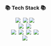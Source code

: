 

<!--
**rriakang/rriakang** is a ✨ _special_ ✨ repository because its `README.md` (this file) appears on your GitHub profile.

Here are some ideas to get you started:

- 🔭 I’m currently working on ...
- 🌱 I’m currently learning ...
- 👯 I’m looking to collaborate on ...
- 🤔 I’m looking for help with ...
- 💬 Ask me about ...
- 📫 How to reach me: ...
- 😄 Pronouns: ...
- ⚡ Fun fact: ...
-->
<h3 align="center">📚 Tech Stack 📚</h3>
<p align="center">
 <img src="https://img.shields.io/badge/Python-3766AB?style=flat-square&logo=Python&logoColor=white"/></a>&nbsp 
 <img src="https://img.shields.io/badge/Java-007396?style=flat&logo=OpenJDK&logoColor=white"/>
 <img src="https://img.shields.io/badge/c-A8B9CC?style=flat-square&logo=c&logoColor=black"/></a>&nbsp
 <br>
 <img src="https://img.shields.io/badge/javascript-F7DF1E?style=flat-square&logo=javascript&logoColor=white"/></a>&nbsp
 <img src="https://img.shields.io/badge/mysql-4479A1?style=flat-square&logo=mysql&logoColor=white"/></a>&nbsp
 <br>
 <img src="https://img.shields.io/badge/jupyter-F37626?style=flat-square&logo=jupyter&logoColor=white"/></a>&nbsp
 <img src="https://img.shields.io/badge/numpy-013243?style=flat-square&logo=numpy&logoColor=white"/></a>&nbsp
 <img src="https://img.shields.io/badge/pandas-150458?style=flat-square&logo=pandas&logoColor=white"/></a>&nbsp
 <img src="https://img.shields.io/badge/pytorch-EE4C2C?style=flat-square&logo=pytorch&logoColor=white"/></a>&nbsp
 <br>
 <img src="https://img.shields.io/badge/apacheairflow-017CEE?style=flat-square&logo=apacheairflow&logoColor=white"/></a>&nbsp

